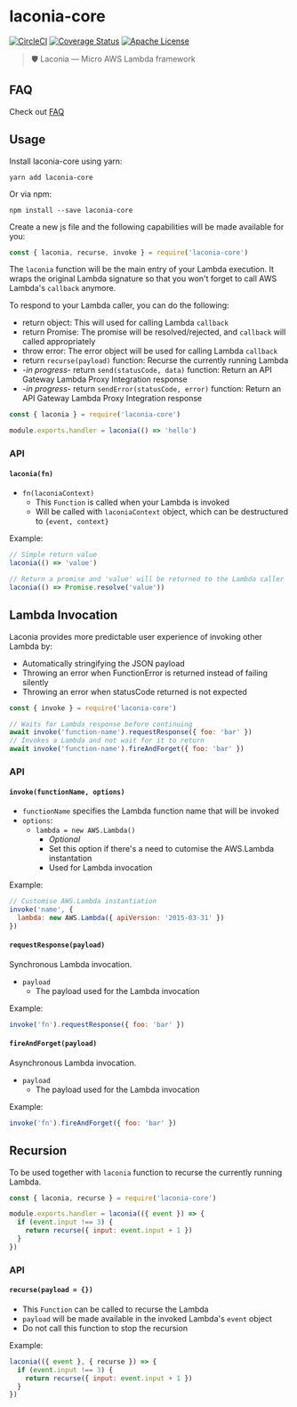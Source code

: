 # laconia-core

[![CircleCI](https://img.shields.io/circleci/project/github/ceilfors/laconia/master.svg)](https://circleci.com/gh/ceilfors/laconia)
[![Coverage Status](https://coveralls.io/repos/github/ceilfors/laconia/badge.svg?branch=master)](https://coveralls.io/github/ceilfors/laconia?branch=master)
[![Apache License](https://img.shields.io/badge/license-Apache-blue.svg)](LICENSE)

> 🛡️ Laconia — Micro AWS Lambda framework

## FAQ

Check out [FAQ](https://github.com/ceilfors/laconia#faq)

## Usage

Install laconia-core using yarn:

```
yarn add laconia-core
```

Or via npm:

```
npm install --save laconia-core
```

Create a new js file and the following capabilities will be made
available for you:

```js
const { laconia, recurse, invoke } = require('laconia-core')
```

The `laconia` function will be the main entry of your Lambda execution. It wraps the
original Lambda signature so that you won't forget to call AWS
Lambda's `callback` anymore.

To respond to your Lambda caller, you can do the following:

* return object: This will used for calling Lambda `callback`
* return Promise: The promise will be resolved/rejected, and `callback` will called appropriately
* throw error: The error object will be used for calling Lambda `callback`
* return `recurse(payload)` function: Recurse the currently running Lambda
* -_in progress_- return `send(statusCode, data)` function: Return an API Gateway Lambda Proxy Integration response
* -_in progress_- return `sendError(statusCode, error)` function: Return an API Gateway Lambda Proxy Integration response

```js
const { laconia } = require('laconia-core')

module.exports.handler = laconia(() => 'hello')
```

### API

#### `laconia(fn)`

* `fn(laconiaContext)`
  * This `Function` is called when your Lambda is invoked
  * Will be called with `laconiaContext` object, which can be destructured to `{event, context}`

Example:

```js
// Simple return value
laconia(() => 'value')

// Return a promise and 'value' will be returned to the Lambda caller
laconia(() => Promise.resolve('value'))
```

## Lambda Invocation

Laconia provides more predictable user experience of invoking other Lambda by:

* Automatically stringifying the JSON payload
* Throwing an error when FunctionError is returned instead of failing silently
* Throwing an error when statusCode returned is not expected

```js
const { invoke } = require('laconia-core')

// Waits for Lambda response before continuing
await invoke('function-name').requestResponse({ foo: 'bar' })
// Invokes a Lambda and not wait for it to return
await invoke('function-name').fireAndForget({ foo: 'bar' })
```

### API

#### `invoke(functionName, options)`

* `functionName` specifies the Lambda function name that will be invoked
* `options`:
  * `lambda = new AWS.Lambda()`
    * _Optional_
    * Set this option if there's a need to cutomise the AWS.Lambda instantation
    * Used for Lambda invocation

Example:

```js
// Customise AWS.Lambda instantiation
invoke('name', {
  lambda: new AWS.Lambda({ apiVersion: '2015-03-31' })
})
```

#### `requestResponse(payload)`

Synchronous Lambda invocation.

* `payload`
  * The payload used for the Lambda invocation

Example:

```js
invoke('fn').requestResponse({ foo: 'bar' })
```

#### `fireAndForget(payload)`

Asynchronous Lambda invocation.

* `payload`
  * The payload used for the Lambda invocation

Example:

```js
invoke('fn').fireAndForget({ foo: 'bar' })
```

## Recursion

To be used together with `laconia` function to recurse the currently running Lambda.

```js
const { laconia, recurse } = require('laconia-core')

module.exports.handler = laconia(({ event }) => {
  if (event.input !== 3) {
    return recurse({ input: event.input + 1 })
  }
})
```

### API

#### `recurse(payload = {})`

* This `Function` can be called to recurse the Lambda
* `payload` will be made available in the invoked Lambda's `event` object
* Do not call this function to stop the recursion

Example:

```js
laconia(({ event }, { recurse }) => {
  if (event.input !== 3) {
    return recurse({ input: event.input + 1 })
  }
})
```
